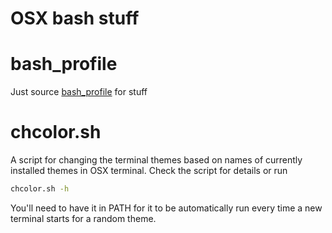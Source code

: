 # OSX bash stuff

# bash_profile
Just source [bash_profile](bash_profile) for stuff


# chcolor.sh
A script for changing the terminal themes based on names of currently installed themes in OSX terminal. Check the script for details or run
```bash
chcolor.sh -h
```
You'll need to have it in PATH for it to be automatically run every time a new terminal starts for a random theme.

